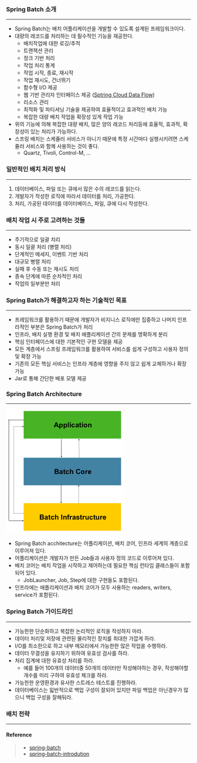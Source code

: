 ### Spring Batch 소개
---

- Spring Batch는 배치 어플리케이션을 개발할 수 있도록 설계된 프레임워크이다.
- 대량의 레코드를 처리하는 데 필수적인 기능을 재공한다.
  - 배치작업에 대한 로깅/추적
  - 트랜잭션 관리
  - 정크 기반 처리
  - 작업 처리 통계
  - 작업 시작, 종료, 재시작
  - 작업 재시도, 건너뛰기
  - 함수형 I/O 제공
  - 웹 기반 관리자 인터페이스 제공 ([Sptring Cloud Data Flow](https://spring.io/projects/spring-cloud-dataflow))
  - 리소스 관리 
  - 최적화 및 파티셔닝 기술을 제공하여 효율적이고 효과적인 배치 가능
  - 복잡한 대량 배치 작업을 확장성 있게 작업 가능
- 위의 기능에 의해 복잡한 대량 배치, 많은 양의 레코드 처리등에 효율적, 효과적, 확장성이 있는 처리가 가능하다.
- 스프링 배치는 스케쥴러 서비스가 아니기 때문에 특정 시간마다 실행시키려면 스케쥴러 서비스와 함께 사용하는 것이 좋다. 
  - Quartz, Tivoli, Control-M, ...

### 일반적인 배치 처리 방식
---

1. 데이터베이스, 파일 또는 큐에서 많은 수의 레코드를 읽는다.
2. 개발자가 작성한 로직에 따라서 데이터를 처리, 가공한다.
3. 처리, 가공된 데이터를 데이터베이스, 파일, 큐에 다시 작성한다.

### 배치 작업 시 주로 고려하는 것들
---

- 주기적으로 일괄 치리
- 동시 일괄 처리 (병렬 처리)
- 단계적인 메세지, 이벤트 기반 처리
- 대규모 병렬 처리
- 실패 후 수동 또는 재시도 처리
- 종속 단계에 따른 순차적인 처리
- 작업의 일부분만 처리

### Spring Batch가 해결하고자 하는 기술적인 목표
---

- 프레임워크를 활용하기 때문에 개발자가 비지니스 로직에만 집중하고 나머지 인프라적인 부분은 Spring Batch가 처리
- 인프라, 배치 실행 환경 및 배치 애플리케이션 간의 문제를 명확하게 분리
- 핵심 인터페이스에 대한 기본적인 구현 모델을 제공
- 모든 계층에서 스프링 프레임워크를 활용하여 서비스를 쉽게 구성하고 사용자 정의 및 확장 가능
- 기존의 모든 핵심 서비스는 인프라 계층에 영향을 주지 않고 쉽게 교체하거나 확장 가능
- Jar로 통해 간단한 배포 모델 제공

### Spring Batch Architecture
---

![](./img/spring-batch-layers.png)
- Spring Batch acchitecture는 어플리케이션, 배치 코어, 인프라 세계의 계층으로 이루어져 있다.
- 어플리케이션은 개발자가 만든 Job들과 사용자 정의 코드로 이루어져 있다.
- 배치 코어는 배치 작업을 시작하고 제어하는데 필요한 핵심 런타임 클래스들이 포함되어 있다.
  - JobLauncher, Job, Step에 대한 구현들도 포함된다.
- 인프라에는 애플리케이션과 배치 코어가 모두 사용하는 readers, writers, service가 포함된다.
  
### Spring Batch 가이드라인
---

- 가능한한 단순화하고 복잡한 논리적인 로직을 작성하지 마라.
- 데이터 처리및 저장에 관련된 물리적인 장치를 최대한 가깝게 하라.
- I/O를 최소한으로 하고 내부 메모리에서 가능한한 많은 작업을 수행하라.
- 데이터 무결성을 유지하기 위하여 유효성 검사를 하라.
- 처리 집계에 대한 유효성 처리를 하라.
  - 예를 들어 100개의 데이터중 50개의 데이터만 작성해야하는 경우, 작성해야할 개수를 미리 구하여 유효성 체크를 하라.
- 가능한한 운영환경과 유사한 스트레스 테스트를 진행하라.
- 데이터베이스는 읿반적으로 백업 구성이 잘되어 있지만 파일 백업은 아닌경우가 많으니 백업 구성을 잘해둬라.

### 배치 전략
---


#### Reference
> - [spring-batch](https://spring.io/projects/spring-batch)
> - [spring-batch-introdution](https://docs.spring.io/spring-batch/docs/current/reference/html/spring-batch-intro.html#spring-batch-intro)